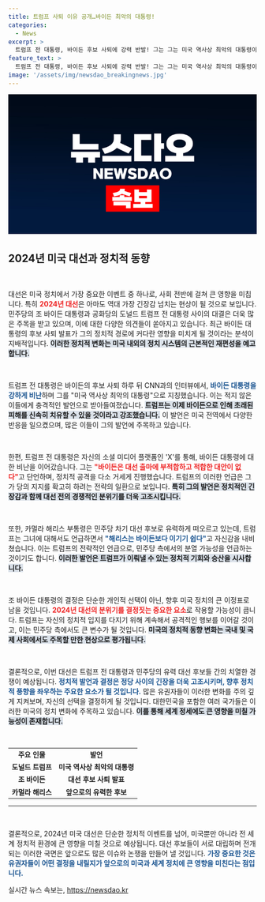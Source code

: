```yaml
---
title: 트럼프 사퇴 이유 공개…바이든 최악의 대통령!
categories:
  - News
excerpt: >
  트럼프 전 대통령, 바이든 후보 사퇴에 강력 반발! 그는 그는 미국 역사상 최악의 대통령이라며 날선 비판을 이어갔다. 민주당 차기 후보 카멀라 해리스를 겨냥하며 자신감도 내비쳤습니다. 클릭하여 더 많은 이야기를 확인하세요!
feature_text: >
  트럼프 전 대통령, 바이든 후보 사퇴에 강력 반발! 그는 그는 미국 역사상 최악의 대통령이라며 날선 비판을 이어갔다. 민주당 차기 후보 카멀라 해리스를 겨냥하며 자신감도 내비쳤습니다. 클릭하여 더 많은 이야기를 확인하세요!
image: '/assets/img/newsdao_breakingnews.jpg'
---
```


<p><img src="/assets/img/newsdao_breakingnews.jpg" alt="firstkoreanews 속보" /></p>

<h2 data-ke-size="size26">2024년 미국 대선과 정치적 동향</h2>

<p data-ke-size="size16">&nbsp;</p> 

<p>대선은 미국 정치에서 가장 중요한 이벤트 중 하나로, 사회 전반에 걸쳐 큰 영향을 미칩니다. 특히 <b><span style="color: #ee2323;">2024년 대선</span></b>은 아마도 역대 가장 긴장감 넘치는 현상이 될 것으로 보입니다. 민주당의 조 바이든 대통령과 공화당의 도널드 트럼프 전 대통령 사이의 대결은 더욱 많은 주목을 받고 있으며, 이에 대한 다양한 의견들이 쏟아지고 있습니다. 최근 바이든 대통령의 후보 사퇴 발표가 그의 정치적 경로에 커다란 영향을 미치게 될 것이라는 분석이 지배적입니다. <b><span style="background-color: #21538527;">이러한 정치적 변화는 미국 내외의 정치 시스템의 근본적인 재편성을 예고합니다.</span></b> </p>

<p data-ke-size="size16">&nbsp;</p> 

<p>트럼프 전 대통령은 바이든의 후보 사퇴 하루 뒤 CNN과의 인터뷰에서, <b><span style="color: #1a5490;">바이든 대통령을 강하게 비난</span></b>하며 그를 "미국 역사상 최악의 대통령"으로 지칭했습니다. 이는 적지 않은 이들에게 충격적인 발언으로 받아들여졌습니다. <b><span style="background-color: #21538527;">트럼프는 이제 바이든으로 인해 초래된 피해를 신속히 치유할 수 있을 것이라고 강조했습니다.</span></b> 이 발언은 미국 전역에서 다양한 반응을 일으켰으며, 많은 이들이 그의 발언에 주목하고 있습니다.</p>

<p data-ke-size="size16">&nbsp;</p> 

<p>한편, 트럼프 전 대통령은 자신의 소셜 미디어 플랫폼인 'X'를 통해, 바이든 대통령에 대한 비난을 이어갔습니다. 그는 <b><span style="color: #ee2323;">"바이든은 대선 출마에 부적합하고 적합한 대안이 없다"</span></b>고 단언하며, 정치적 공격을 다소 거세게 진행했습니다. 트럼프의 이러한 언급은 그가 당의 지지를 확고히 하려는 전략의 일환으로 보입니다. <b><span style="background-color: #21538527;">특히 그의 발언은 정치적인 긴장감과 함께 대선 전의 경쟁적인 분위기를 더욱 고조시킵니다.</span></b> </p>

<p data-ke-size="size16">&nbsp;</p>

<p>또한, 카멀라 해리스 부통령은 민주당 차기 대선 후보로 유력하게 떠오르고 있는데, 트럼프는 그녀에 대해서도 언급하면서 <b><span style="color: #1a5490;">"해리스는 바이든보다 이기기 쉽다"</span></b>고 자신감을 내비쳤습니다. 이는 트럼프의 전략적인 언급으로, 민주당 측에서의 분열 가능성을 언급하는 것이기도 합니다. <b><span style="background-color: #21538527;">이러한 발언은 트럼프가 이뤄낼 수 있는 정치적 기회와 승산을 시사합니다.</span></b> </p>

<p data-ke-size="size16">&nbsp;</p>

<p>조 바이든 대통령의 결정은 단순한 개인적 선택이 아닌, 향후 미국 정치의 큰 이정표로 남을 것입니다. <b><span style="color: #ee2323;">2024년 대선의 분위기를 결정짓는 중요한 요소</span></b>로 작용할 가능성이 큽니다. 트럼프는 자신의 정치적 입지를 다지기 위해 계속해서 공격적인 행보를 이어갈 것이고, 이는 민주당 측에서도 큰 변수가 될 것입니다. <b><span style="background-color: #21538527;">미국의 정치적 동향 변화는 국내 및 국제 사회에서도 주목할 만한 현상으로 평가됩니다.</span></b></p>

<p data-ke-size="size16">&nbsp;</p> 

<p>결론적으로, 이번 대선은 트럼프 전 대통령과 민주당의 유력 대선 후보들 간의 치열한 경쟁이 예상됩니다. <b><span style="color: #1a5490;">정치적 발언과 결정은 정당 사이의 긴장을 더욱 고조시키며, 향후 정치적 풍향을 좌우하는 주요한 요소가 될 것입니다.</span></b> 많은 유권자들이 이러한 변화를 주의 깊게 지켜보며, 자신의 선택을 결정하게 될 것입니다. 대한민국을 포함한 여러 국가들은 이러한 미국의 정치 변화에 주목하고 있습니다. <b><span style="background-color: #21538527;">이를 통해 세계 정세에도 큰 영향을 미칠 가능성이 존재합니다.</span></b> </p>

<p data-ke-size="size16">&nbsp;</p>

<table style="width: 100%; border-collapse: collapse;">
    <tr>
        <td style="text-align: center; height: 17px;"><b>주요 인물</b></td>
        <td style="text-align: center; height: 17px;"><b>발언</b></td>
    </tr>
    <tr>
        <td style="text-align: center; height: 17px;"><b>도널드 트럼프</b></td>
        <td style="text-align: center; height: 17px;"><b>미국 역사상 최악의 대통령</b></td>
    </tr>
    <tr>
        <td style="text-align: center; height: 17px;"><b>조 바이든</b></td>
        <td style="text-align: center; height: 17px;"><b>대선 후보 사퇴 발표</b></td>
    </tr>
    <tr>
        <td style="text-align: center; height: 17px;"><b>카멀라 해리스</b></td>
        <td style="text-align: center; height: 17px;"><b>앞으로의 유력한 후보</b></td>
    </tr>
</table>

<hr /> 

<p data-ke-size="size16">&nbsp;</p> 

<p>결론적으로, 2024년 미국 대선은 단순한 정치적 이벤트를 넘어, 미국뿐만 아니라 전 세계 정치적 환경에 큰 영향을 미칠 것으로 예상됩니다. 대선 후보들이 서로 대립하며 전개되는 이러한 국면은 앞으로도 많은 이슈와 논쟁을 만들어 낼 것입니다. <b><span style="color: #1a5490;">가장 중요한 것은 유권자들이 어떤 결정을 내릴지가 앞으로의 미국과 세계 정치에 큰 영향을 미친다는 점입니다.</span></b> </p>
실시간 뉴스 속보는, <a href="https://newsdao.kr" rel="dofollow">https://newsdao.kr</a>


